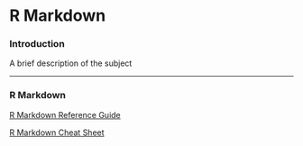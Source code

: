 # R Markdown

### Introduction

A brief description of the subject

---
### R Markdown

[R Markdown Reference Guide](https://www.rstudio.com/wp-content/uploads/2015/03/rmarkdown-reference.pdf)

[R Markdown Cheat Sheet](https://www.rstudio.com/wp-content/uploads/2016/03/rmarkdown-cheatsheet-2.0.pdf)

